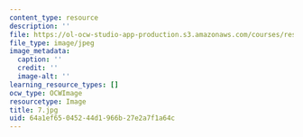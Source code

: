 ```yaml
---
content_type: resource
description: ''
file: https://ol-ocw-studio-app-production.s3.amazonaws.com/courses/res-14-001-abdul-latif-jameel-poverty-action-lab-executive-training-evaluating-social-programs-2009-spring-2009/64a1ef65045244d1966b27e2a7f1a64c_7.jpg
file_type: image/jpeg
image_metadata:
  caption: ''
  credit: ''
  image-alt: ''
learning_resource_types: []
ocw_type: OCWImage
resourcetype: Image
title: 7.jpg
uid: 64a1ef65-0452-44d1-966b-27e2a7f1a64c
---
```

